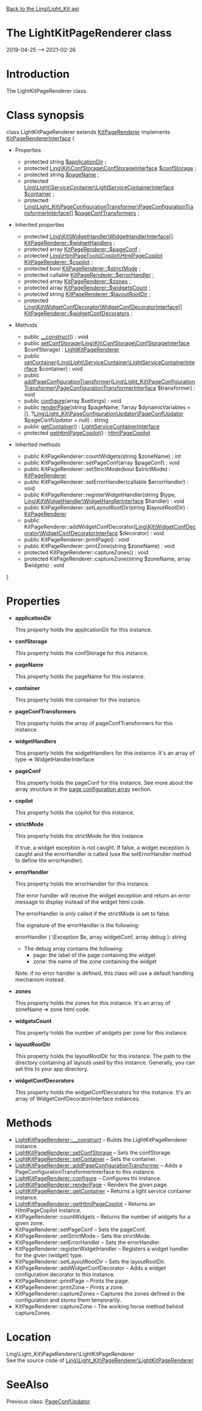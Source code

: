 [Back to the Ling/Light_Kit api](https://github.com/lingtalfi/Light_Kit/blob/master/doc/api/Ling/Light_Kit.md)



The LightKitPageRenderer class
================
2019-04-25 --> 2021-02-26






Introduction
============

The LightKitPageRenderer class.



Class synopsis
==============


class <span class="pl-k">LightKitPageRenderer</span> extends [KitPageRenderer](https://github.com/lingtalfi/Kit/blob/master/doc/api/Ling/Kit/PageRenderer/KitPageRenderer.md) implements [KitPageRendererInterface](https://github.com/lingtalfi/Kit/blob/master/doc/api/Ling/Kit/PageRenderer/KitPageRendererInterface.md) {

- Properties
    - protected string [$applicationDir](#property-applicationDir) ;
    - protected [Ling\Kit\ConfStorage\ConfStorageInterface](https://github.com/lingtalfi/Kit/blob/master/doc/api/Ling/Kit/ConfStorage/ConfStorageInterface.md) [$confStorage](#property-confStorage) ;
    - protected string [$pageName](#property-pageName) ;
    - protected [Ling\Light\ServiceContainer\LightServiceContainerInterface](https://github.com/lingtalfi/Light/blob/master/doc/api/Ling/Light/ServiceContainer/LightServiceContainerInterface.md) [$container](#property-container) ;
    - protected [Ling\Light_Kit\PageConfigurationTransformer\PageConfigurationTransformerInterface[]](https://github.com/lingtalfi/Light_Kit/blob/master/doc/api/Ling/Light_Kit/PageConfigurationTransformer/PageConfigurationTransformerInterface.md) [$pageConfTransformers](#property-pageConfTransformers) ;

- Inherited properties
    - protected [Ling\Kit\WidgetHandler\WidgetHandlerInterface[]](https://github.com/lingtalfi/Kit/blob/master/doc/api/Ling/Kit/WidgetHandler/WidgetHandlerInterface.md) [KitPageRenderer::$widgetHandlers](#property-widgetHandlers) ;
    - protected array [KitPageRenderer::$pageConf](#property-pageConf) ;
    - protected [Ling\HtmlPageTools\Copilot\HtmlPageCopilot](https://github.com/lingtalfi/HtmlPageTools/blob/master/doc/api/Ling/HtmlPageTools/Copilot/HtmlPageCopilot.md) [KitPageRenderer::$copilot](#property-copilot) ;
    - protected bool [KitPageRenderer::$strictMode](#property-strictMode) ;
    - protected callable [KitPageRenderer::$errorHandler](#property-errorHandler) ;
    - protected array [KitPageRenderer::$zones](#property-zones) ;
    - protected array [KitPageRenderer::$widgetsCount](#property-widgetsCount) ;
    - protected string [KitPageRenderer::$layoutRootDir](#property-layoutRootDir) ;
    - protected [Ling\Kit\WidgetConfDecorator\WidgetConfDecoratorInterface[]](https://github.com/lingtalfi/Kit/blob/master/doc/api/Ling/Kit/WidgetConfDecorator/WidgetConfDecoratorInterface.md) [KitPageRenderer::$widgetConfDecorators](#property-widgetConfDecorators) ;

- Methods
    - public [__construct](https://github.com/lingtalfi/Light_Kit/blob/master/doc/api/Ling/Light_Kit/PageRenderer/LightKitPageRenderer/__construct.md)() : void
    - public [setConfStorage](https://github.com/lingtalfi/Light_Kit/blob/master/doc/api/Ling/Light_Kit/PageRenderer/LightKitPageRenderer/setConfStorage.md)([Ling\Kit\ConfStorage\ConfStorageInterface](https://github.com/lingtalfi/Kit/blob/master/doc/api/Ling/Kit/ConfStorage/ConfStorageInterface.md) $confStorage) : [LightKitPageRenderer](https://github.com/lingtalfi/Light_Kit/blob/master/doc/api/Ling/Light_Kit/PageRenderer/LightKitPageRenderer.md)
    - public [setContainer](https://github.com/lingtalfi/Light_Kit/blob/master/doc/api/Ling/Light_Kit/PageRenderer/LightKitPageRenderer/setContainer.md)([Ling\Light\ServiceContainer\LightServiceContainerInterface](https://github.com/lingtalfi/Light/blob/master/doc/api/Ling/Light/ServiceContainer/LightServiceContainerInterface.md) $container) : void
    - public [addPageConfigurationTransformer](https://github.com/lingtalfi/Light_Kit/blob/master/doc/api/Ling/Light_Kit/PageRenderer/LightKitPageRenderer/addPageConfigurationTransformer.md)([Ling\Light_Kit\PageConfigurationTransformer\PageConfigurationTransformerInterface](https://github.com/lingtalfi/Light_Kit/blob/master/doc/api/Ling/Light_Kit/PageConfigurationTransformer/PageConfigurationTransformerInterface.md) $transformer) : void
    - public [configure](https://github.com/lingtalfi/Light_Kit/blob/master/doc/api/Ling/Light_Kit/PageRenderer/LightKitPageRenderer/configure.md)(array $settings) : void
    - public [renderPage](https://github.com/lingtalfi/Light_Kit/blob/master/doc/api/Ling/Light_Kit/PageRenderer/LightKitPageRenderer/renderPage.md)(string $pageName, ?array $dynamicVariables = [], ?[Ling\Light_Kit\PageConfigurationUpdator\PageConfUpdator](https://github.com/lingtalfi/Light_Kit/blob/master/doc/api/Ling/Light_Kit/PageConfigurationUpdator/PageConfUpdator.md) $pageConfUpdator = null) : string
    - public [getContainer](https://github.com/lingtalfi/Light_Kit/blob/master/doc/api/Ling/Light_Kit/PageRenderer/LightKitPageRenderer/getContainer.md)() : [LightServiceContainerInterface](https://github.com/lingtalfi/Light/blob/master/doc/api/Ling/Light/ServiceContainer/LightServiceContainerInterface.md)
    - protected [getHtmlPageCopilot](https://github.com/lingtalfi/Light_Kit/blob/master/doc/api/Ling/Light_Kit/PageRenderer/LightKitPageRenderer/getHtmlPageCopilot.md)() : [HtmlPageCopilot](https://github.com/lingtalfi/HtmlPageTools/blob/master/doc/api/Ling/HtmlPageTools/Copilot/HtmlPageCopilot.md)

- Inherited methods
    - public KitPageRenderer::countWidgets(string $zoneName) : int
    - public KitPageRenderer::setPageConf(array $pageConf) : void
    - public KitPageRenderer::setStrictMode(bool $strictMode) : [KitPageRenderer](https://github.com/lingtalfi/Kit/blob/master/doc/api/Ling/Kit/PageRenderer/KitPageRenderer.md)
    - public KitPageRenderer::setErrorHandler(callable $errorHandler) : void
    - public KitPageRenderer::registerWidgetHandler(string $type, [Ling\Kit\WidgetHandler\WidgetHandlerInterface](https://github.com/lingtalfi/Kit/blob/master/doc/api/Ling/Kit/WidgetHandler/WidgetHandlerInterface.md) $handler) : void
    - public KitPageRenderer::setLayoutRootDir(string $layoutRootDir) : [KitPageRenderer](https://github.com/lingtalfi/Kit/blob/master/doc/api/Ling/Kit/PageRenderer/KitPageRenderer.md)
    - public KitPageRenderer::addWidgetConfDecorator([Ling\Kit\WidgetConfDecorator\WidgetConfDecoratorInterface](https://github.com/lingtalfi/Kit/blob/master/doc/api/Ling/Kit/WidgetConfDecorator/WidgetConfDecoratorInterface.md) $decorator) : void
    - public KitPageRenderer::printPage() : void
    - public KitPageRenderer::printZone(string $zoneName) : void
    - protected KitPageRenderer::captureZones() : void
    - protected KitPageRenderer::captureZone(string $zoneName, array $widgets) : void

}




Properties
=============

- <span id="property-applicationDir"><b>applicationDir</b></span>

    This property holds the applicationDir for this instance.
    
    

- <span id="property-confStorage"><b>confStorage</b></span>

    This property holds the confStorage for this instance.
    
    

- <span id="property-pageName"><b>pageName</b></span>

    This property holds the pageName for this instance.
    
    

- <span id="property-container"><b>container</b></span>

    This property holds the container for this instance.
    
    

- <span id="property-pageConfTransformers"><b>pageConfTransformers</b></span>

    This property holds the array of pageConfTransformers for this instance.
    
    

- <span id="property-widgetHandlers"><b>widgetHandlers</b></span>

    This property holds the widgetHandlers for this instance.
    It's an array of type => WidgetHandlerInterface
    
    

- <span id="property-pageConf"><b>pageConf</b></span>

    This property holds the pageConf for this instance.
    See more about the array structure in the [page configuration array](https://github.com/lingtalfi/Kit#the-kit-configuration-array) section.
    
    

- <span id="property-copilot"><b>copilot</b></span>

    This property holds the copilot for this instance.
    
    

- <span id="property-strictMode"><b>strictMode</b></span>

    This property holds the strictMode for this instance.
    
    If true, a widget exception is not caught.
    If false, a widget exception is caught and the errorHandler is called (use the setErrorHandler method
    to define the errorHandler).
    
    

- <span id="property-errorHandler"><b>errorHandler</b></span>

    This property holds the errorHandler for this instance.
    
    The error handler will receive the widget exception and return an error message to display
    instead of the widget html code.
    
    The errorHandler is only called if the strictMode is set to false.
    
    The signature of the errorHandler is the following:
    
    
    
    errorHandler ( \Exception $e, array widgetConf, array debug  ): string
    
    - The debug array contains the following:
         - page: the label of the page containing the widget
         - zone: the name of the zone containing the widget
    
    
    Note: if no error handler is defined, this class will use a default handling mechanism instead.
    
    

- <span id="property-zones"><b>zones</b></span>

    This property holds the zones for this instance.
    It's an array of zoneName => zone html code.
    
    

- <span id="property-widgetsCount"><b>widgetsCount</b></span>

    This property holds the number of widgets per zone for this instance.
    
    

- <span id="property-layoutRootDir"><b>layoutRootDir</b></span>

    This property holds the layoutRootDir for this instance.
    The path to the directory containing all layouts used by this instance.
    Generally, you can set this to your app directory.
    
    

- <span id="property-widgetConfDecorators"><b>widgetConfDecorators</b></span>

    This property holds the widgetConfDecorators for this instance.
    It's an array of WidgetConfDecoratorInterface instances.
    
    



Methods
==============

- [LightKitPageRenderer::__construct](https://github.com/lingtalfi/Light_Kit/blob/master/doc/api/Ling/Light_Kit/PageRenderer/LightKitPageRenderer/__construct.md) &ndash; Builds the LightKitPageRenderer instance.
- [LightKitPageRenderer::setConfStorage](https://github.com/lingtalfi/Light_Kit/blob/master/doc/api/Ling/Light_Kit/PageRenderer/LightKitPageRenderer/setConfStorage.md) &ndash; Sets the confStorage.
- [LightKitPageRenderer::setContainer](https://github.com/lingtalfi/Light_Kit/blob/master/doc/api/Ling/Light_Kit/PageRenderer/LightKitPageRenderer/setContainer.md) &ndash; Sets the container.
- [LightKitPageRenderer::addPageConfigurationTransformer](https://github.com/lingtalfi/Light_Kit/blob/master/doc/api/Ling/Light_Kit/PageRenderer/LightKitPageRenderer/addPageConfigurationTransformer.md) &ndash; Adds a PageConfigurationTransformerInterface to this instance.
- [LightKitPageRenderer::configure](https://github.com/lingtalfi/Light_Kit/blob/master/doc/api/Ling/Light_Kit/PageRenderer/LightKitPageRenderer/configure.md) &ndash; Configures thi instance.
- [LightKitPageRenderer::renderPage](https://github.com/lingtalfi/Light_Kit/blob/master/doc/api/Ling/Light_Kit/PageRenderer/LightKitPageRenderer/renderPage.md) &ndash; Renders the given page.
- [LightKitPageRenderer::getContainer](https://github.com/lingtalfi/Light_Kit/blob/master/doc/api/Ling/Light_Kit/PageRenderer/LightKitPageRenderer/getContainer.md) &ndash; Returns a light service container instance.
- [LightKitPageRenderer::getHtmlPageCopilot](https://github.com/lingtalfi/Light_Kit/blob/master/doc/api/Ling/Light_Kit/PageRenderer/LightKitPageRenderer/getHtmlPageCopilot.md) &ndash; Returns an HtmlPageCopilot instance.
- KitPageRenderer::countWidgets &ndash; Returns the number of widgets for a given zone.
- KitPageRenderer::setPageConf &ndash; Sets the pageConf.
- KitPageRenderer::setStrictMode &ndash; Sets the strictMode.
- KitPageRenderer::setErrorHandler &ndash; Sets the errorHandler.
- KitPageRenderer::registerWidgetHandler &ndash; Registers a widget handler for the given (widget) type.
- KitPageRenderer::setLayoutRootDir &ndash; Sets the layoutRootDir.
- KitPageRenderer::addWidgetConfDecorator &ndash; Adds a widget configuration decorator to this instance.
- KitPageRenderer::printPage &ndash; Prints the page.
- KitPageRenderer::printZone &ndash; Prints a zone.
- KitPageRenderer::captureZones &ndash; Captures the zones defined in the configuration and stores them temporarily.
- KitPageRenderer::captureZone &ndash; The working horse method behind captureZones.





Location
=============
Ling\Light_Kit\PageRenderer\LightKitPageRenderer<br>
See the source code of [Ling\Light_Kit\PageRenderer\LightKitPageRenderer](https://github.com/lingtalfi/Light_Kit/blob/master/PageRenderer/LightKitPageRenderer.php)



SeeAlso
==============
Previous class: [PageConfUpdator](https://github.com/lingtalfi/Light_Kit/blob/master/doc/api/Ling/Light_Kit/PageConfigurationUpdator/PageConfUpdator.md)<br>
